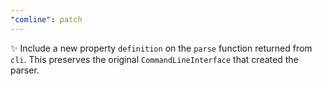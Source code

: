 ```yaml
---
"comline": patch
---
```


✨ Include a new property `definition` on the `parse` function returned from `cli`. This preserves the original `CommandLineInterface` that created the parser.
